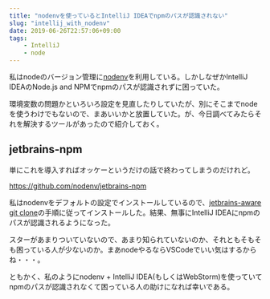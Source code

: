 ```yaml
---
title: "nodenvを使っているとIntelliJ IDEAでnpmのパスが認識されない"
slug: "intellij_with_nodenv"
date: 2019-06-26T22:57:06+09:00
tags:
    - IntelliJ
    - node
---
```


私はnodeのバージョン管理に[nodenv](https://github.com/nodenv/nodenv)を利用している。しかしなぜかIntelliJ IDEAのNode.js and NPMでnpmのパスが認識されずに困っていた。

環境変数の問題かといろいろ設定を見直したりしていたが、別にそこまでnodeを使うわけでもないので、まあいいかと放置していた。が、今日調べてみたらそれを解決するツールがあったので紹介しておく。

<!--more-->

## jetbrains-npm

単にこれを導入すればオッケーというだけの話で終わってしまうのだけれど。

<https://github.com/nodenv/jetbrains-npm>

私はnodenvをデフォルトの設定でインストールしているので、[jetbrains-aware git clone](https://github.com/nodenv/jetbrains-npm)の手順に従ってインストールした。結果、無事にIntelliJ IDEAにnpmのパスが認識されるようになった。

スターがあまりついていないので、あまり知られていないのか、それともそもそも困っている人が少ないのか。まあnodeやるならVSCodeでいい気はするからね・・・。

ともかく、私のようにnodenv + IntelliJ IDEA(もしくはWebStorm)を使っていてnpmのパスが認識されなくて困っている人の助けになれば幸いである。